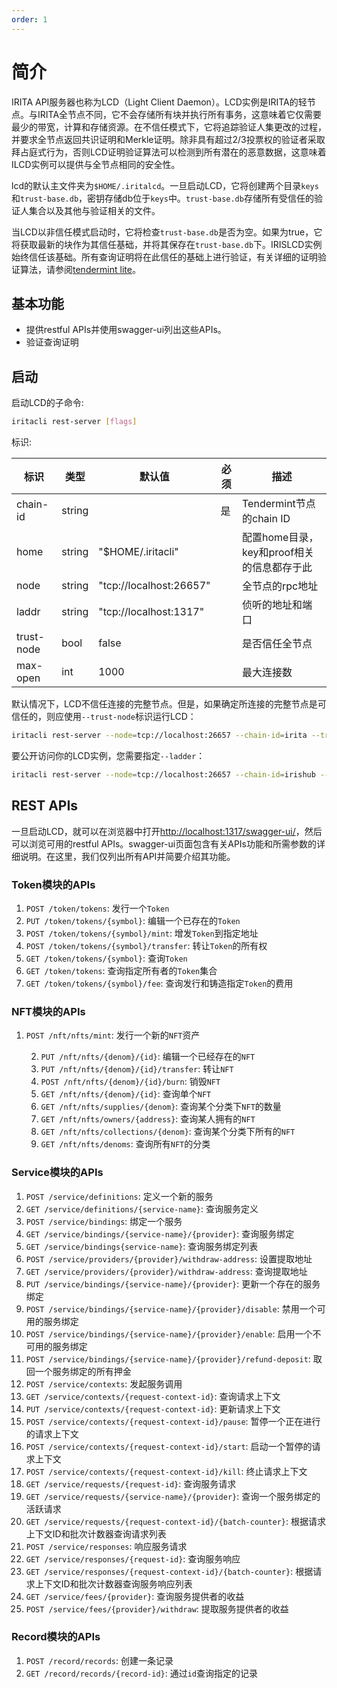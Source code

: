 ```yaml
---
order: 1
---
```


# 简介

IRITA API服务器也称为LCD（Light Client Daemon）。LCD实例是IRITA的轻节点。与IRITA全节点不同，它不会存储所有块并执行所有事务，这意味着它仅需要最少的带宽，计算和存储资源。在不信任模式下，它将追踪验证人集更改的过程，并要求全节点返回共识证明和Merkle证明。除非具有超过2/3投票权的验证者采取拜占庭式行为，否则LCD证明验证算法可以检测到所有潜在的恶意数据，这意味着ILCD实例可以提供与全节点相同的安全性。

lcd的默认主文件夹为`$HOME/.iritalcd`。一旦启动LCD，它将创建两个目录`keys`和`trust-base.db`，密钥存储db位于`keys`中。`trust-base.db`存储所有受信任的验证人集合以及其他与验证相关的文件。

当LCD以非信任模式启动时，它将检查`trust-base.db`是否为空。如果为true，它将获取最新的块作为其信任基础，并将其保存在`trust-base.db`下。IRISLCD实例始终信任该基础。所有查询证明将在此信任的基础上进行验证，有关详细的证明验证算法，请参阅[tendermint lite](https://github.com/tendermint/tendermint/blob/master/docs/tendermint-core/light-client-protocol.md)。

## 基本功能

- 提供restful APIs并使用swagger-ui列出这些APIs。
- 验证查询证明

## 启动

启动LCD的子命令:

```bash
iritacli rest-server [flags]
```

标识:

| 标识       | 类型   | 默认值                  | 必须 | 描述                                       |
| ---------- | ------ | ----------------------- | ---- | ------------------------------------------ |
| chain-id   | string |                         | 是   | Tendermint节点的chain ID                   |
| home       | string | "$HOME/.iritacli"       |      | 配置home目录，key和proof相关的信息都存于此 |
| node       | string | "tcp://localhost:26657" |      | 全节点的rpc地址                            |
| laddr      | string | "tcp://localhost:1317"  |      | 侦听的地址和端口                           |
| trust-node | bool   | false                   |      | 是否信任全节点                             |
| max-open   | int    | 1000                    |      | 最大连接数                                 |

默认情况下，LCD不信任连接的完整节点。但是，如果确定所连接的完整节点是可信任的，则应使用`--trust-node`标识运行LCD：

```bash
iritacli rest-server --node=tcp://localhost:26657 --chain-id=irita --trust-node
```

要公开访问你的LCD实例，您需要指定`--ladder`：

```bash
iritacli rest-server --node=tcp://localhost:26657 --chain-id=irishub --laddr=tcp://0.0.0.0:1317 --trust-node
```

## REST APIs

一旦启动LCD，就可以在浏览器中打开<http://localhost:1317/swagger-ui/>，然后可以浏览可用的restful APIs。swagger-ui页面包含有关APIs功能和所需参数的详细说明。在这里，我们仅列出所有API并简要介绍其功能。



### Token模块的APIs

1. `POST /token/tokens`: 发行一个`Token`
2. `PUT /token/tokens/{symbol}`: 编辑一个已存在的`Token`
3. `POST /token/tokens/{symbol}/mint`: 增发`Token`到指定地址
4. `POST /token/tokens/{symbol}/transfer`: 转让`Token`的所有权
5. `GET /token/tokens/{symbol}`: 查询`Token`
6. `GET /token/tokens`: 查询指定所有者的`Token`集合
7. `GET /token/tokens/{symbol}/fee`: 查询发行和铸造指定`Token`的费用

### NFT模块的APIs

1. `POST /nft/nfts/mint`: 发行一个新的`NFT`资产

 	2. `PUT /nft/nfts/{denom}/{id}`: 编辑一个已经存在的`NFT`
 	3. `PUT /nft/nfts/{denom}/{id}/transfer`: 转让`NFT`
 	4. `POST /nft/nfts/{denom}/{id}/burn`: 销毁`NFT`
 	5. `GET /nft/nfts/{denom}/{id}`: 查询单个`NFT`
 	6. `GET /nft/nfts/supplies/{denom}`: 查询某个分类下`NFT`的数量
 	7. `GET /nft/nfts/owners/{address}`: 查询某人拥有的`NFT`
 	8. `GET /nft/nfts/collections/{denom}`: 查询某个分类下所有的`NFT`
 	9. `GET /nft/nfts/denoms`: 查询所有`NFT`的分类

### Service模块的APIs

1. `POST /service/definitions`: 定义一个新的服务
2. `GET /service/definitions/{service-name}`: 查询服务定义
3. `POST /service/bindings`: 绑定一个服务
4. `GET /service/bindings/{service-name}/{provider}`: 查询服务绑定
5. `GET /service/bindings{service-name}`: 查询服务绑定列表
6. `POST /service/providers/{provider}/withdraw-address`: 设置提取地址
7. `GET /service/providers/{provider}/withdraw-address`: 查询提取地址
8. `PUT /service/bindings/{service-name}/{provider}`: 更新一个存在的服务绑定
9. `POST /service/bindings/{service-name}/{provider}/disable`: 禁用一个可用的服务绑定
10. `POST /service/bindings/{service-name}/{provider}/enable`: 启用一个不可用的服务绑定
11. `POST /service/bindings/{service-name}/{provider}/refund-deposit`: 取回一个服务绑定的所有押金
12. `POST /service/contexts`: 发起服务调用
13. `GET /service/contexts/{request-context-id}`: 查询请求上下文
14. `PUT /service/contexts/{request-context-id}`: 更新请求上下文
15. `POST /service/contexts/{request-context-id}/pause`: 暂停一个正在进行的请求上下文
16. `POST /service/contexts/{request-context-id}/start`: 启动一个暂停的请求上下文
17. `POST /service/contexts/{request-context-id}/kill`: 终止请求上下文
18. `GET /service/requests/{request-id}`: 查询服务请求
19. `GET /service/requests/{service-name}/{provider}`: 查询一个服务绑定的活跃请求
20. `GET /service/requests/{request-context-id}/{batch-counter}`: 根据请求上下文ID和批次计数器查询请求列表
21. `POST /service/responses`: 响应服务请求
22. `GET /service/responses/{request-id}`: 查询服务响应
23. `GET /service/responses/{request-context-id}/{batch-counter}`: 根据请求上下文ID和批次计数器查询服务响应列表
24. `GET /service/fees/{provider}`: 查询服务提供者的收益
25. `POST /service/fees/{provider}/withdraw`: 提取服务提供者的收益

### Record模块的APIs

1. `POST /record/records`: 创建一条记录
2. `GET /record/records/{record-id}`: 通过`id`查询指定的记录

